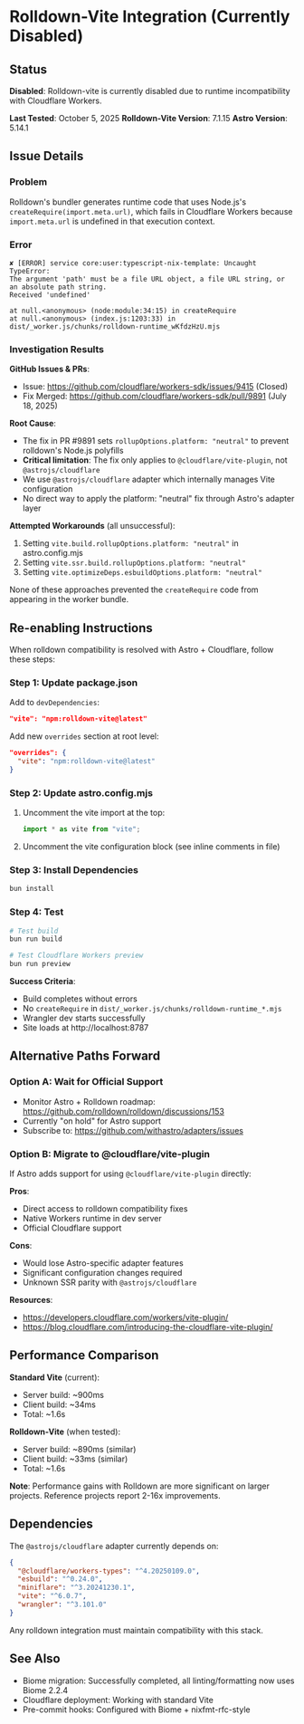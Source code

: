 # Rolldown-Vite Integration (Currently Disabled)

## Status

**Disabled**: Rolldown-vite is currently disabled due to runtime incompatibility with Cloudflare Workers.

**Last Tested**: October 5, 2025
**Rolldown-Vite Version**: 7.1.15
**Astro Version**: 5.14.1

## Issue Details

### Problem
Rolldown's bundler generates runtime code that uses Node.js's `createRequire(import.meta.url)`, which fails in Cloudflare Workers because `import.meta.url` is undefined in that execution context.

### Error
```
✘ [ERROR] service core:user:typescript-nix-template: Uncaught TypeError:
The argument 'path' must be a file URL object, a file URL string, or an absolute path string.
Received 'undefined'

at null.<anonymous> (node:module:34:15) in createRequire
at null.<anonymous> (index.js:1203:33) in dist/_worker.js/chunks/rolldown-runtime_wKfdzHzU.mjs
```

### Investigation Results

**GitHub Issues & PRs**:
- Issue: https://github.com/cloudflare/workers-sdk/issues/9415 (Closed)
- Fix Merged: https://github.com/cloudflare/workers-sdk/pull/9891 (July 18, 2025)

**Root Cause**:
- The fix in PR #9891 sets `rollupOptions.platform: "neutral"` to prevent rolldown's Node.js polyfills
- **Critical limitation**: The fix only applies to `@cloudflare/vite-plugin`, not `@astrojs/cloudflare`
- We use `@astrojs/cloudflare` adapter which internally manages Vite configuration
- No direct way to apply the platform: "neutral" fix through Astro's adapter layer

**Attempted Workarounds** (all unsuccessful):
1. Setting `vite.build.rollupOptions.platform: "neutral"` in astro.config.mjs
2. Setting `vite.ssr.build.rollupOptions.platform: "neutral"`
3. Setting `vite.optimizeDeps.esbuildOptions.platform: "neutral"`

None of these approaches prevented the `createRequire` code from appearing in the worker bundle.

## Re-enabling Instructions

When rolldown compatibility is resolved with Astro + Cloudflare, follow these steps:

### Step 1: Update package.json

Add to `devDependencies`:
```json
"vite": "npm:rolldown-vite@latest"
```

Add new `overrides` section at root level:
```json
"overrides": {
  "vite": "npm:rolldown-vite@latest"
}
```

### Step 2: Update astro.config.mjs

1. Uncomment the vite import at the top:
   ```javascript
   import * as vite from "vite";
   ```

2. Uncomment the vite configuration block (see inline comments in file)

### Step 3: Install Dependencies

```bash
bun install
```

### Step 4: Test

```bash
# Test build
bun run build

# Test Cloudflare Workers preview
bun run preview
```

**Success Criteria**:
- Build completes without errors
- No `createRequire` in `dist/_worker.js/chunks/rolldown-runtime_*.mjs`
- Wrangler dev starts successfully
- Site loads at http://localhost:8787

## Alternative Paths Forward

### Option A: Wait for Official Support
- Monitor Astro + Rolldown roadmap: https://github.com/rolldown/rolldown/discussions/153
- Currently "on hold" for Astro support
- Subscribe to: https://github.com/withastro/adapters/issues

### Option B: Migrate to @cloudflare/vite-plugin
If Astro adds support for using `@cloudflare/vite-plugin` directly:

**Pros**:
- Direct access to rolldown compatibility fixes
- Native Workers runtime in dev server
- Official Cloudflare support

**Cons**:
- Would lose Astro-specific adapter features
- Significant configuration changes required
- Unknown SSR parity with `@astrojs/cloudflare`

**Resources**:
- https://developers.cloudflare.com/workers/vite-plugin/
- https://blog.cloudflare.com/introducing-the-cloudflare-vite-plugin/

## Performance Comparison

**Standard Vite** (current):
- Server build: ~900ms
- Client build: ~34ms
- Total: ~1.6s

**Rolldown-Vite** (when tested):
- Server build: ~890ms (similar)
- Client build: ~33ms (similar)
- Total: ~1.6s

**Note**: Performance gains with Rolldown are more significant on larger projects.
Reference projects report 2-16x improvements.

## Dependencies

The `@astrojs/cloudflare` adapter currently depends on:
```json
{
  "@cloudflare/workers-types": "^4.20250109.0",
  "esbuild": "^0.24.0",
  "miniflare": "^3.20241230.1",
  "vite": "^6.0.7",
  "wrangler": "^3.101.0"
}
```

Any rolldown integration must maintain compatibility with this stack.

## See Also

- Biome migration: Successfully completed, all linting/formatting now uses Biome 2.2.4
- Cloudflare deployment: Working with standard Vite
- Pre-commit hooks: Configured with Biome + nixfmt-rfc-style
